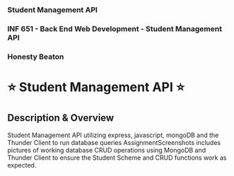 ### Student Management API
### INF 651 - Back End Web Development - Student Management API
### Honesty Beaton


# ⭐ Student Management API ⭐
## Description & Overview
Student Management API utilizing express, javascript, mongoDB and the Thunder Client to run database queries
AssignmentScreenshots includes pictures of working database CRUD operations using MongoDB and Thunder Client to ensure the Student Scheme and CRUD functions work as expected.
